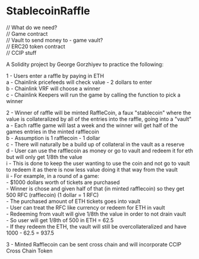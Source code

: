 # StablecoinRaffle

// What do we need?  
// Game contract  
// Vault to send money to - game vault?  
// ERC20 token contract  
// CCIP stuff  

A Solidity project by George Gorzhiyev to practice the following:

1 - Users enter a raffle by paying in ETH  
    a - Chainlink pricefeeds will check value - 2 dollars to enter  
    b - Chainlink VRF will choose a winner  
    c - Chainlink Keepers will run the game by calling the function to pick a winner  

2 - Winner of raffle will be minted RaffleCoin, a faux "stablecoin" where the value is collateralized by all of the entries into the raffle, going into a "vault"  
    a - Each raffle game will last a week and the winner will get half of the games entries in the minted rafflecoin  
    b - Assumption is 1 rafflecoin - 1 dollar  
    c - There will naturally be a build up of collateral in the vault as a reserve  
    d - User can use the rafflecoin as money or go to vault and redeem it for eth but will only get 1/8th the value  
        i - This is done to keep the user wanting to use the coin and not go to vault to redeem 
        it as there is now less value doing it that way from the vault  
        ii - For example, in a round of a game:  
            - $1000 dollars worth of tickets are purchased  
            - Winner is chose and given half of that (in minted rafflecoin) so they get 500 RFC (rafflecoin) (1 dollar = 1 RFC)  
            - The purchased amount of ETH tickets goes into vault  
            - User can treat the RFC like currency or redeem for ETH in vault  
            - Redeeming from vault will give 1/8th the value in order to not drain vault  
            - So user will get 1/8th of 500 in ETH = 62.5  
            - If they redeem the ETH, the vault will still be overcollateralized and have 1000 - 62.5 = 937.5  
  
3 - Minted Rafflecoin can be sent cross chain and will incorporate CCIP Cross Chain Token